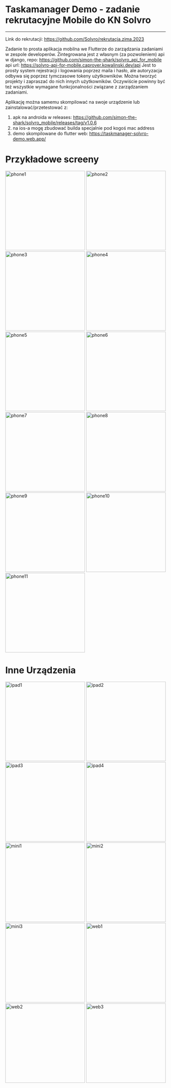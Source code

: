 # Taskamanager Demo - zadanie rekrutacyjne Mobile do KN Solvro

---

Link do rekrutacji: https://github.com/Solvro/rekrutacja.zima.2023

Zadanie to prosta aplikacja mobilna we Flutterze do zarządzania zadaniami w zespole developerów. Zintegrowana jest z własnym (za pozwoleniem) api w django,
repo: https://github.com/simon-the-shark/solvro_api_for_mobile
api url: https://solvro-api-for-mobile.caprover.kowalinski.dev/api
Jest to prosty system rejestracji i logowania poprzez maila i hasło, ale autoryzacja odbywa się poprzez tymczasowe tokeny użytkowników. Można tworzyć projekty i zapraszać do nich innych użytkowników. Oczywiście powinny być też wszystkie wymagane funkcjonalności związane z zarządzaniem zadaniami.

Aplikację można samemu skompilować na swoje urządzenie lub zainstalować/przetestować z:

1. apk na androida w releases: https://github.com/simon-the-shark/solvro_mobile/releases/tag/v1.0.6
2. na ios-a mogę zbudować builda specjalnie pod kogoś mac address
3. demo skompilowane do flutter web: https://taskmanager-solvro-demo.web.app/

# Przykładowe screeny

<img src="./readme_imgs/phone/phone1.jpeg" alt="phone1" width="250">
<img src="./readme_imgs/phone/phone2.jpeg" alt="phone2" width="250">
<img src="./readme_imgs/phone/phone3.jpeg" alt="phone3" width="250">
<img src="./readme_imgs/phone/phone4.jpeg" alt="phone4" width="250">
<img src="./readme_imgs/phone/phone5.jpeg" alt="phone5" width="250">
<img src="./readme_imgs/phone/phone6.jpeg" alt="phone6" width="250">
<img src="./readme_imgs/phone/phone7.jpeg" alt="phone7" width="250">
<img src="./readme_imgs/phone/phone8.jpeg" alt="phone8" width="250">
<img src="./readme_imgs/phone/phone9.jpeg" alt="phone9" width="250">
<img src="./readme_imgs/phone/phone10.jpeg" alt="phone10" width="250">
<img src="./readme_imgs/phone/phone11.jpeg" alt="phone11" width="250">

# Inne Urządzenia

<img src="./readme_imgs/ipad/ipad1.png" alt="ipad1" width="250">
<img src="./readme_imgs/ipad/ipad2.png" alt="ipad2" width="250">
<img src="./readme_imgs/ipad/ipad3.png" alt="ipad3" width="250">
<img src="./readme_imgs/ipad/ipad4.png" alt="ipad4" width="250">

<img src="./readme_imgs/mini/mini1.png" alt="mini1" width="250">
<img src="./readme_imgs/mini/mini2.png" alt="mini2" width="250">
<img src="./readme_imgs/mini/mini3.png" alt="mini3" width="250">

<img src="./readme_imgs/web/web1.png" alt="web1" width="250">
<img src="./readme_imgs/web/web2.png" alt="web2" width="250">
<img src="./readme_imgs/web/web3.png" alt="web3" width="250">
